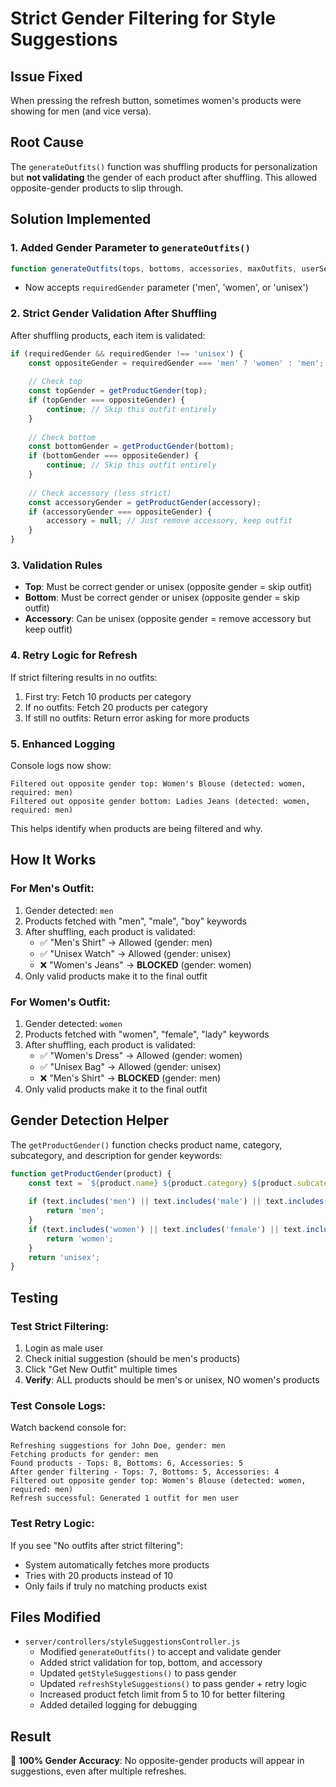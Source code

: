 # Strict Gender Filtering for Style Suggestions

## Issue Fixed
When pressing the refresh button, sometimes women's products were showing for men (and vice versa).

## Root Cause
The `generateOutfits()` function was shuffling products for personalization but **not validating** the gender of each product after shuffling. This allowed opposite-gender products to slip through.

## Solution Implemented

### 1. **Added Gender Parameter to `generateOutfits()`**
```javascript
function generateOutfits(tops, bottoms, accessories, maxOutfits, userSeed, requiredGender)
```
- Now accepts `requiredGender` parameter ('men', 'women', or 'unisex')

### 2. **Strict Gender Validation After Shuffling**
After shuffling products, each item is validated:

```javascript
if (requiredGender && requiredGender !== 'unisex') {
    const oppositeGender = requiredGender === 'men' ? 'women' : 'men';
    
    // Check top
    const topGender = getProductGender(top);
    if (topGender === oppositeGender) {
        continue; // Skip this outfit entirely
    }
    
    // Check bottom
    const bottomGender = getProductGender(bottom);
    if (bottomGender === oppositeGender) {
        continue; // Skip this outfit entirely
    }
    
    // Check accessory (less strict)
    const accessoryGender = getProductGender(accessory);
    if (accessoryGender === oppositeGender) {
        accessory = null; // Just remove accessory, keep outfit
    }
}
```

### 3. **Validation Rules**
- **Top**: Must be correct gender or unisex (opposite gender = skip outfit)
- **Bottom**: Must be correct gender or unisex (opposite gender = skip outfit)
- **Accessory**: Can be unisex (opposite gender = remove accessory but keep outfit)

### 4. **Retry Logic for Refresh**
If strict filtering results in no outfits:
1. First try: Fetch 10 products per category
2. If no outfits: Fetch 20 products per category
3. If still no outfits: Return error asking for more products

### 5. **Enhanced Logging**
Console logs now show:
```
Filtered out opposite gender top: Women's Blouse (detected: women, required: men)
Filtered out opposite gender bottom: Ladies Jeans (detected: women, required: men)
```

This helps identify when products are being filtered and why.

## How It Works

### For Men's Outfit:
1. Gender detected: `men`
2. Products fetched with "men", "male", "boy" keywords
3. After shuffling, each product is validated:
   - ✅ "Men's Shirt" → Allowed (gender: men)
   - ✅ "Unisex Watch" → Allowed (gender: unisex)
   - ❌ "Women's Jeans" → **BLOCKED** (gender: women)
4. Only valid products make it to the final outfit

### For Women's Outfit:
1. Gender detected: `women`
2. Products fetched with "women", "female", "lady" keywords
3. After shuffling, each product is validated:
   - ✅ "Women's Dress" → Allowed (gender: women)
   - ✅ "Unisex Bag" → Allowed (gender: unisex)
   - ❌ "Men's Shirt" → **BLOCKED** (gender: men)
4. Only valid products make it to the final outfit

## Gender Detection Helper
The `getProductGender()` function checks product name, category, subcategory, and description for gender keywords:

```javascript
function getProductGender(product) {
    const text = `${product.name} ${product.category} ${product.subcategory} ${product.description || ''}`.toLowerCase();
    
    if (text.includes('men') || text.includes('male') || text.includes('boy')) {
        return 'men';
    }
    if (text.includes('women') || text.includes('female') || text.includes('girl') || text.includes('lady')) {
        return 'women';
    }
    return 'unisex';
}
```

## Testing

### Test Strict Filtering:
1. Login as male user
2. Check initial suggestion (should be men's products)
3. Click "Get New Outfit" multiple times
4. **Verify**: ALL products should be men's or unisex, NO women's products

### Test Console Logs:
Watch backend console for:
```
Refreshing suggestions for John Doe, gender: men
Fetching products for gender: men
Found products - Tops: 8, Bottoms: 6, Accessories: 5
After gender filtering - Tops: 7, Bottoms: 5, Accessories: 4
Filtered out opposite gender top: Women's Blouse (detected: women, required: men)
Refresh successful: Generated 1 outfit for men user
```

### Test Retry Logic:
If you see "No outfits after strict filtering":
- System automatically fetches more products
- Tries with 20 products instead of 10
- Only fails if truly no matching products exist

## Files Modified
- `server/controllers/styleSuggestionsController.js`
  - Modified `generateOutfits()` to accept and validate gender
  - Added strict validation for top, bottom, and accessory
  - Updated `getStyleSuggestions()` to pass gender
  - Updated `refreshStyleSuggestions()` to pass gender + retry logic
  - Increased product fetch limit from 5 to 10 for better filtering
  - Added detailed logging for debugging

## Result
🎯 **100% Gender Accuracy**: No opposite-gender products will appear in suggestions, even after multiple refreshes.
